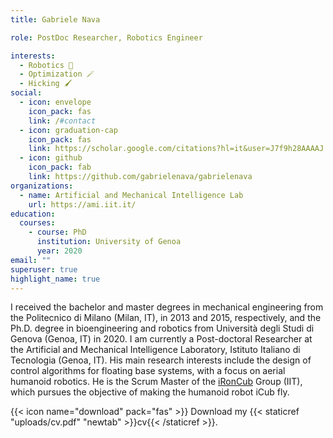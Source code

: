 ```yaml
---
title: Gabriele Nava

role: PostDoc Researcher, Robotics Engineer

interests:
  - Robotics 🤖
  - Optimization 🪄
  - Hicking 🖌️
social:
  - icon: envelope
    icon_pack: fas
    link: /#contact
  - icon: graduation-cap
    icon_pack: fas
    link: https://scholar.google.com/citations?hl=it&user=J7f9h28AAAAJ
  - icon: github
    icon_pack: fab
    link: https://github.com/gabrielenava/gabrielenava
organizations:
  - name: Artificial and Mechanical Intelligence Lab
    url: https://ami.iit.it/
education:
  courses:
    - course: PhD
      institution: University of Genoa
      year: 2020
email: ""
superuser: true
highlight_name: true
---
```


I received the bachelor and master degrees in mechanical engineering from the Politecnico di Milano (Milan, IT), in 2013 and 2015, respectively, and the Ph.D. degree in bioengineering and robotics from Università degli Studi di Genova (Genoa, IT) in 2020. I am currently a Post-doctoral Researcher at the Artificial and Mechanical Intelligence Laboratory, Istituto Italiano di Tecnologia (Genoa, IT). His main research interests include the design of control algorithms for floating base systems, with a focus on aerial humanoid robotics. He is the Scrum Master of the [iRonCub]((https://ami.iit.it/aerial-humanoid-robotics)) Group (IIT), which pursues the objective of making the humanoid robot iCub fly.

{{< icon name="download" pack="fas" >}} Download my {{< staticref "uploads/cv.pdf" "newtab" >}}cv{{< /staticref >}}.
